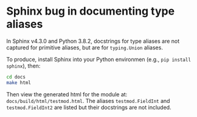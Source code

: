 # Sphinx bug in documenting type aliases

In Sphinx v4.3.0 and Python 3.8.2, docstrings for type aliases are not captured for primitive aliases, but are for `typing.Union` aliases.

To produce, install Sphinx into your Python environmen (e.g., `pip install sphinx`), then:

```sh
cd docs
make html
```

Then view the generated html for the module at: `docs/build/html/testmod.html`.
The aliases `testmod.FieldInt` and `testmod.FieldInt2` are listed but their docstrings are not included.
